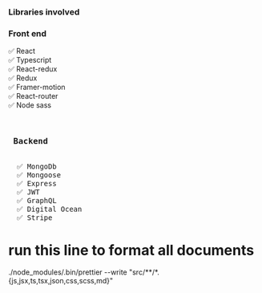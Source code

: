 ### Libraries involved

<h3> Front end </h3>
     ✅ React 
<br/>✅ Typescript
<br/>✅ React-redux
<br/>✅ Redux
<br/>✅ Framer-motion
<br/>✅ React-router
<br/>✅ Node sass

<pre>
  <h3> Backend </h3>
  ✅ MongoDb 
  ✅ Mongoose
  ✅ Express
  ✅ JWT
  ✅ GraphQL
  ✅ Digital Ocean
  ✅ Stripe
</pre>


<h1>run this line to format all documents</h1>
./node_modules/.bin/prettier --write "src/**/*.{js,jsx,ts,tsx,json,css,scss,md}"